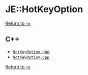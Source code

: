 # JE::HotKeyOption

[Return to `je`](/docs/je.md)

## C++

- [`HotKeyOption.hpp`](/src/je/HotKeyOption.hpp)
- [`HotKeyOption.cpp`](/src/je/HotKeyOption.cpp)

[Return to `je`](/docs/je.md)